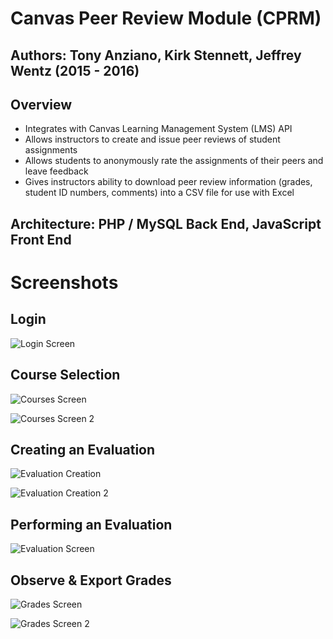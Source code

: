 # Canvas Peer Review Module (CPRM)
## Authors: Tony Anziano, Kirk Stennett, Jeffrey Wentz (2015 - 2016)

##  Overview

- Integrates with Canvas Learning Management System (LMS) API
- Allows instructors to create and issue peer reviews of student assignments
- Allows students to anonymously rate the assignments of their peers and leave feedback
- Gives instructors ability to download peer review information (grades, student ID numbers, comments) into a CSV file for use with Excel

## Architecture: PHP / MySQL Back End, JavaScript Front End

# Screenshots

## Login

![Login Screen](http://i.imgur.com/wTnaHkM.png)

## Course Selection

![Courses Screen](http://i.imgur.com/MfzbiHk.png)

![Courses Screen 2](http://i.imgur.com/ryYw3We.png)

## Creating an Evaluation

![Evaluation Creation](http://i.imgur.com/y5WUuKG.png)

![Evaluation Creation 2](http://i.imgur.com/HdMy76l.png)

## Performing an Evaluation

![Evaluation Screen](http://i.imgur.com/x1wooN4.png)

## Observe & Export Grades

![Grades Screen](http://i.imgur.com/Wf5jXfw.png)

![Grades Screen 2](http://i.imgur.com/bNCIYxX.png)